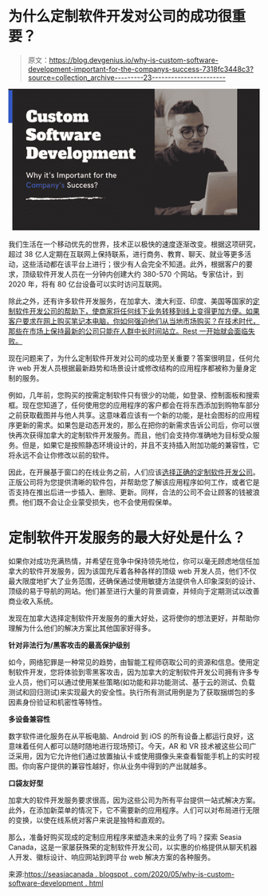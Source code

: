 # 为什么定制软件开发对公司的成功很重要？

> 原文：<https://blog.devgenius.io/why-is-custom-software-development-important-for-the-companys-success-7318fc3448c3?source=collection_archive---------23----------------------->

![](img/ef95d171a1236d7766cf59b7a6b096f3.png)

我们生活在一个移动优先的世界，技术正以极快的速度逐渐改变。根据这项研究，超过 38 亿人定期在互联网上保持联系，进行商务、教育、聊天、就业等更多活动，这些活动都在该平台上进行；很少有人会完全不知道。此外，根据客户的要求，顶级软件开发人员在一分钟内创建大约 380-570 个网站。专家估计，到 2020 年，将有 80 亿台设备可以实时访问互联网。

除此之外，还有许多软件开发服务，在加拿大、澳大利亚、印度、美国等国家的[定制软件开发公司的帮助下，使商家将任何线下业务转移到线上变得更加方便。如果客户要求在网上购买笔记本电脑，你如何强迫他们从当地市场购买？在技术时代，那些在市场上保持最新的公司只能在人群中长时间站立。Rest 一开始就会面临失败。](https://www.seasia.ca/)

现在问题来了，为什么定制软件开发对公司的成功至关重要？答案很明显，任何允许 web 开发人员根据最新趋势和场景设计或修改结构的应用程序都被称为量身定制的服务。

例如，几年前，您购买的按需定制软件只有很少的功能，如登录、控制面板和搜索框。现在您知道了，任何使用您的应用程序的客户都会在将东西添加到购物车部分之前获取截图并与他人共享。这意味着应该有一个新的功能，是社会图标的应用程序更新的需求。如果包是动态开发的，那么在把你的新需求告诉公司后，你可以很快再次获得加拿大的定制软件开发服务。而且，他们会支持你准确地为目标受众服务。但是，如果它是按照静态环境设计的，并且不支持插入附加功能的兼容性，它将永远不会让你修改以前的软件。

因此，在开展基于窗口的在线业务之前，人们应该[选择正确的定制软件开发公司](https://www.seasia.ca/blog/how-to-choose-the-right-custom-software-development-company/)。正版公司将为您提供清晰的软件包，并帮助您了解该应用程序如何工作，或者它是否支持在推出后进一步插入、删除、更新。同样，合法的公司不会让顾客的钱被浪费。他们既不会让企业蒙受损失，也不会使用假保单。

# 定制软件开发服务的最大好处是什么？

如果你对成功充满热情，并希望在竞争中保持领先地位，你可以毫无顾虑地信任加拿大的软件开发服务，因为该国充斥着各种各样的顶级 web 开发人员，他们不仅最大限度地扩大了业务范围，还确保通过使用敏捷方法提供令人印象深刻的设计、顶级的易于导航的网站。他们甚至进行大量的背景调查，并倾向于定期测试以改善商业收入系统。

发现在加拿大选择定制软件开发服务的重大好处，这将使你的想法更好，并帮助你理解为什么他们的解决方案比其他国家好得多。

**针对非法行为/黑客攻击的最高保护级别**

如今，网络犯罪是一种常见的趋势，由智能工程师窃取公司的资源和信息。使用定制软件开发，您将体验到零黑客攻击，因为加拿大的定制软件开发公司拥有许多专业人员，他们可以通过使用某些策略(如功能和非功能测试、基于云的测试、负载测试和回归测试)来实现最大的安全性。执行所有测试用例是为了获取捆绑包的多因素身份验证和机密性等特性。

**多设备兼容性**

数字软件进化服务在从平板电脑、Android 到 iOS 的所有设备上都运行良好，这意味着任何人都可以随时随地进行现场预订。今天，AR 和 VR 技术被这些公司广泛采用，因为它允许他们通过放置抽认卡或使用摄像头来查看智能手机上的实时视图。你向客户提供的兼容性越好，你从业务中得到的产出就越多。

**口袋友好型**

加拿大的软件开发服务要求很高，因为这些公司为所有平台提供一站式解决方案。此外，在添加新菜单的情况下，它不需要新的应用程序。人们可以对布局进行无限的变换，以使在线系统对客户来说是独特和直观的。

那么，准备好购买现成的定制应用程序来塑造未来的业务了吗？探索 Seasia Canada，这是一家屡获殊荣的定制软件开发公司，以实惠的价格提供从聊天机器人开发、徽标设计、响应网站到跨平台 web 解决方案的各种服务。

来源:[https://seasiacanada . blogspot . com/2020/05/why-is-custom-software-development . html](https://seasiacanada.blogspot.com/2020/05/why-is-custom-software-development.html)